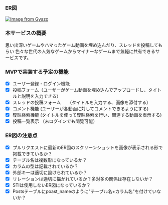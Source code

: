 ### ER図
[![Image from Gyazo](https://i.gyazo.com/6dcddc932e96e18260aaa2307392e867.png)](https://gyazo.com/6dcddc932e96e18260aaa2307392e867)

### 本サービスの概要
思い出深いゲームやハマったゲーム動画を埋め込んだり、スレッドを投稿してもらい
色々な世代の人気なゲームからマイナーなゲームまで気軽に共有できるサービスです。

### MVPで実装する予定の機能
- [x] ユーザー登録・ログイン機能
- [x] 投稿フォーム（ユーザーがゲーム動画を埋め込んでアップロードし、タイトルと説明を入力できる）
- [x] スレッドの投稿フォーム　　（タイトルを入力する、画像を添付する）
- [x] コメント機能  (ユーザーが各動画に対してコメントできるようにする)
- [x] 曖昧検索機能  (タイトルを使って曖昧検索を行い、関連する動画を表示する)
- [x] 投稿一覧表示  （未ログインでも閲覧可能）

### ER図の注意点
- [x] プルリクエストに最新のER図のスクリーンショットを画像が表示される形で掲載できているか？
- [x] テーブル名は複数形になっているか？
- [x] カラムの型は記載されているか？
- [x] 外部キーは適切に設けられているか？
- [x] リレーションは適切に描かれているか？多対多の関係は存在しないか？
- [x] STIは使用しないER図になっているか？
- [x] Postsテーブルにpoast_nameのように"テーブル名+カラム名"を付けていないか？